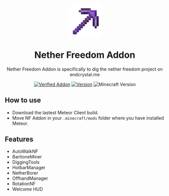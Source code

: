 <div align="center">
  <img src="/src/main/resources/assets/icon.png" alt="logo" width="20%"/>
  <h1>Nether Freedom Addon</h1>
  <p>Nether Freedom Addon is specifically to dig the nether freedom project on endcrystal.me</p>

  <a href="https://anticope.pages.dev/addons"><img src="https://img.shields.io/badge/Verified%20Addon-Not Yet :(-blueviolet" alt="Verified Addon"></a>
  <a href="https://github.com/PoopenfartenDevelopment/NetherFreedom-Addon/releases"><img src="https://img.shields.io/badge/Version-v1.5-blueviolet" alt="Version"></a>
  <img src="https://img.shields.io/badge/Minecraft%20Version-1.21.4-blueviolet" alt="Minecraft Version">
</div>

## How to use
- Download the lastest Meteor Client build.
- Move NF Addon in your `.minecraft/mods` folder where you have installed Meteor.

## Features
- AutoWalkNF
- BaritoneMiner
- DiggingTools
- HotbarManager
- NetherBorer
- OffhandManager
- RotationNF
- Welcome HUD

